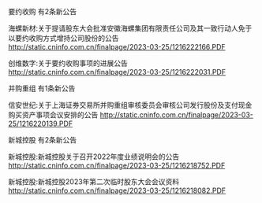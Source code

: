 要约收购 有2条新公告 

海螺新材:关于提请股东大会批准安徽海螺集团有限责任公司及其一致行动人免于以要约收购方式增持公司股份的公告 http://static.cninfo.com.cn/finalpage/2023-03-25/1216222166.PDF 

创维数字:关于要约收购事项的进展公告 http://static.cninfo.com.cn/finalpage/2023-03-25/1216222031.PDF 

并购重组 有1条新公告 

信安世纪:关于上海证券交易所并购重组审核委员会审核公司发行股份及支付现金购买资产事项会议安排的公告 http://static.cninfo.com.cn/finalpage/2023-03-25/1216220139.PDF 

新城控股 有2条新公告 

新城控股:新城控股关于召开2022年度业绩说明会的公告 http://static.cninfo.com.cn/finalpage/2023-03-25/1216218752.PDF 

新城控股:新城控股2023年第二次临时股东大会会议资料 http://static.cninfo.com.cn/finalpage/2023-03-25/1216218082.PDF 

